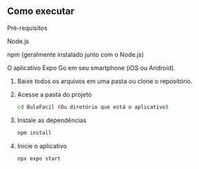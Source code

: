 ## Como executar

Pré-requisitos

Node.js

npm (geralmente instalado junto com o Node.js)

O aplicativo Expo Go em seu smartphone (iOS ou Android).


1. Baixe todos os arquivos em uma pasta ou clone o repositório.

2. Acesse a pasta do projeto

   ```bash
   cd BulaFacil (Ou diretório que está o aplicativo)
   ```
   
4. Instale as dependências

   ```bash
   npm install
   ```

5. Inicie o aplicativo

   ```bash
   npx expo start
   ```



